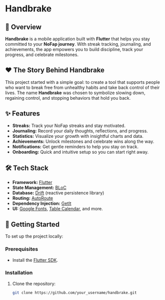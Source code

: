 # Handbrake  

## 🚀 Overview  

**Handbrake** is a mobile application built with **Flutter** that helps you stay committed to your **NoFap journey**. With streak tracking, journaling, and achievements, the app empowers you to build discipline, track your progress, and celebrate milestones.  

## ❤️ The Story Behind Handbrake  

This project started with a simple goal: to create a tool that supports people who want to break free from unhealthy habits and take back control of their lives. The name **Handbrake** was chosen to symbolize slowing down, regaining control, and stopping behaviors that hold you back.  

## ✨ Features  

- **Streaks:** Track your NoFap streaks and stay motivated.  
- **Journaling:** Record your daily thoughts, reflections, and progress.  
- **Statistics:** Visualize your growth with insightful charts and data.  
- **Achievements:** Unlock milestones and celebrate wins along the way.  
- **Notifications:** Get gentle reminders to help you stay on track.  
- **Onboarding:** Quick and intuitive setup so you can start right away.  

## 🛠️ Tech Stack  

- **Framework:** [Flutter](https://flutter.dev/)  
- **State Management:** [BLoC](https://bloclibrary.dev/)  
- **Database:** [Drift](https://drift.simonbinder.eu/) (reactive persistence library)  
- **Routing:** [AutoRoute](https://pub.dev/packages/auto_route)  
- **Dependency Injection:** [GetIt](https://pub.dev/packages/get_it)  
- **UI:** [Google Fonts](https://pub.dev/packages/google_fonts), [Table Calendar](https://pub.dev/packages/table_calendar), and more.  

## 🏁 Getting Started  

To set up the project locally:  

### Prerequisites  

- Install the [Flutter SDK](https://flutter.dev/docs/get-started/install).  

### Installation  

1. Clone the repository:  
   ```sh
   git clone https://github.com/your_username/handbrake.git
